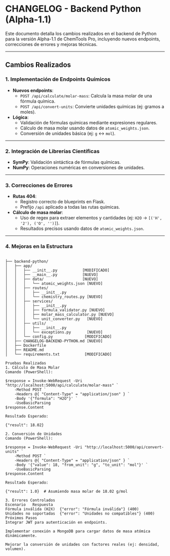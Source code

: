 # CHANGELOG - Backend Python (Alpha-1.1)

Este documento detalla los cambios realizados en el backend de Python para la versión Alpha-1.1 de ChemTools Pro, incluyendo nuevos endpoints, correcciones de errores y mejoras técnicas.

---

## Cambios Realizados

### 1. Implementación de Endpoints Químicos  
- **Nuevos endpoints**:  
  - `POST /api/calculate/molar-mass`: Calcula la masa molar de una fórmula química.  
  - `POST /api/convert-units`: Convierte unidades químicas (ej: gramos a moles).  
- **Lógica**:  
  - Validación de fórmulas químicas mediante expresiones regulares.  
  - Cálculo de masa molar usando datos de `atomic_weights.json`.  
  - Conversión de unidades básica (ej: `g` ↔ `mol`).  

---

### 2. Integración de Librerías Científicas  
- **SymPy**: Validación sintáctica de fórmulas químicas.  
- **NumPy**: Operaciones numéricas en conversiones de unidades.  

---

### 3. Correcciones de Errores  
- **Rutas 404**:  
  - Registro correcto de blueprints en Flask.  
  - Prefijo `/api` aplicado a todas las rutas químicas.  
- **Cálculo de masa molar**:  
  - Uso de regex para extraer elementos y cantidades (ej: `H2O` → `[('H', '2'), ('O', '')]`).  
  - Resultados precisos usando datos de `atomic_weights.json`.  

---

### 4. Mejoras en la Estructura  
```plaintext

├── backend-python/
│   ├── app/
│   │   ├── __init__.py           [MODIFICADO]
│   │   ├── __main__.py           [NUEVO]
│   │   ├── data/                 [NUEVO]
│   │   │   └── atomic_weights.json [NUEVO]
│   │   ├── routes/
│   │   │   ├── __init__.py
│   │   │   └── chemistry_routes.py [NUEVO]
│   │   ├── services/
│   │   │   ├── __init__.py
│   │   │   ├── formula_validator.py [NUEVO]
│   │   │   ├── molar_mass_calculator.py [NUEVO]
│   │   │   └── unit_converter.py   [NUEVO]
│   │   ├── utils/
│   │   │   ├── __init__.py
│   │   │   └── exceptions.py       [NUEVO]
│   │   └── config.py              [MODIFICADO]
│   ├── CHANGELOG-BACKEND-PYTHON.md [NUEVO]
│   ├── Dockerfile
│   ├── README.md
│   └── requirements.txt           [MODIFICADO]

Pruebas Realizadas
1. Cálculo de Masa Molar
Comando (PowerShell):

$response = Invoke-WebRequest -Uri "http://localhost:5000/api/calculate/molar-mass" `
    -Method POST `
    -Headers @{ "Content-Type" = "application/json" } `
    -Body '{"formula": "H2O"}' `
    -UseBasicParsing
$response.Content

Resultado Esperado:

{"result": 18.02}

2. Conversión de Unidades
Comando (PowerShell):

$response = Invoke-WebRequest -Uri "http://localhost:5000/api/convert-units" `
    -Method POST `
    -Headers @{ "Content-Type" = "application/json" } `
    -Body '{"value": 18, "from_unit": "g", "to_unit": "mol"}' `
    -UseBasicParsing
$response.Content

Resultado Esperado:

{"result": 1.0}  # Asumiendo masa molar de 18.02 g/mol

3. Errores Controlados
Escenario	Respuesta
Fórmula inválida (H2X)	{"error": "Fórmula inválida"} (400)
Unidades no soportadas	{"error": "Unidades no compatibles"} (400)
Próximos Pasos
Integrar JWT para autenticación en endpoints.

Implementar conexión a MongoDB para cargar datos de masa atómica dinámicamente.

Mejorar la conversión de unidades con factores reales (ej: densidad, volumen).